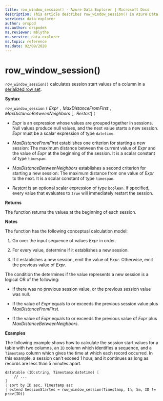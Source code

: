 ```yaml
---
title: row_window_session() - Azure Data Explorer | Microsoft Docs
description: This article describes row_window_session() in Azure Data Explorer.
services: data-explorer
author: orspod
ms.author: orspodek
ms.reviewer: mblythe
ms.service: data-explorer
ms.topic: reference
ms.date: 02/09/2020
---
```

# row_window_session()

`row_window_session()` calculates session start values of a column in a [serialized row set](./windowsfunctions.md#serialized-row-set).

**Syntax**

`row_window_session` `(` *Expr* `,` *MaxDistanceFromFirst* `,` *MaxDistanceBetweenNeighbors* [`,` *Restart*] `)`

* *Expr* is an expression whose values are grouped together in sessions.
  Null values produce null values, and the next value starts a new session.
  *Expr* must be a scalar expression of type `datetime`.

* *MaxDistanceFromFirst* establishes one criterion for starting a new session:
  The maximum distance between the current value of *Expr* and the value of
  *Expr* at the beginning of the session.
  It is a scalar constant of type `timespan`.

* *MaxDistanceBetweenNeighbors* establishes a second criterion for starting a new session:
  The maximum distance from one value of *Expr* to the next.
  It is a scalar constant of type `timespan`.

* *Restart* is an optional scalar expression of type `boolean`. If specified,
  every value that evaluates to `true` will immediately restart the session.

**Returns**

The function returns the values at the beginning of each session.

**Notes**

The function has the following conceptual calculation model:

1. Go over the input sequence of values *Expr* in order.

2. For every value, determine if it establishes a new session.

3. If it establishes a new session, emit the value of *Expr*. Otherwise, emit
   the previous value of *Expr*.

The condition the determines if the value represents a new session is
a logical OR of the following:

* If there was no previous session value, or the previous session value was null.

* If the value of *Expr* equals to or exceeds the previous session value plus
  *MaxDistanceFromFirst*.

* If the value of *Expr* equals to or exceeds the previous value of *Expr*
  plus *MaxDistanceBetweenNeighbors*.

**Examples**

The following example shows how to calculate the session start values for a table
with two columns, an `ID` column which identifies a sequence, and a `Timestamp`
column which gives the time at which each record occurred. In this example,
a session can't exceed 1 hour, and it continues as long as records are less than
5 minutes apart.

```
datatable (ID:string, Timestamp:datetime) [
    // ...
]
| sort by ID asc, Timestamp asc
| extend SessionStarted = row_window_session(Timestamp, 1h, 5m, ID != prev(ID))
```